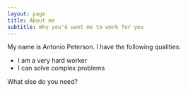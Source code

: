 ```yaml
---
layout: page
title: About me
subtitle: Why you'd want me to work for you
---
```


My name is Antonio Peterson. I have the following qualities:

- I am a very hard worker
- I can solve complex problems

What else do you need?


